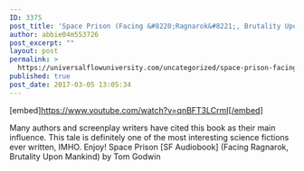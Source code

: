 ```yaml
---
ID: 3375
post_title: 'Space Prison (Facing &#8220;Ragnarok&#8221;, Brutality Upon Mankind) [SF Audiobook]'
author: abbie04m553726
post_excerpt: ""
layout: post
permalink: >
  https://universalflowuniversity.com/uncategorized/space-prison-facing-ragnarok-brutality-upon-mankind-sf-audiobook/
published: true
post_date: 2017-03-05 13:05:34
---
```

[embed]https://www.youtube.com/watch?v=qnBFT3LCrmI[/embed]<br>
<p>Many authors and screenplay writers have cited this book as their main influence. This tale is definitely one of the most interesting science fictions ever written, IMHO. Enjoy!
Space Prison [SF Audiobook] (Facing Ragnarok, Brutality Upon Mankind) by Tom Godwin</p>